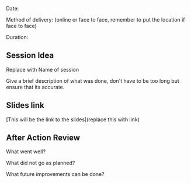 Date:

Method of delivery: (online or face to face, remember to put the location if face to face)

Duration:

## Session Idea
Replace with Name of session

Give a brief description of what was done, don't have to be too long but ensure that its accurate.

## Slides link
[This will be the link to the slides](replace this with link)

## After Action Review

What went well?

What did not go as planned?

What future improvements can be done?
